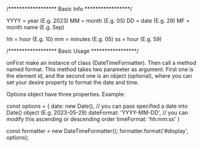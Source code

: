 /****************** Basic Info *****************/

YYYY = year (E.g. 2023)
MM = month (E.g. 05)
DD = date (E.g. 29)
MF = month name (E.g. Sep)

hh = hour (E.g. 10)
mm = minutes (E.g. 05)
ss = hour (E.g. 59)




/****************** Basic Usage *****************/

onFirst make an instance of class (DateTimeFormatter). Then call a method named format. This method takes two parameter
as argument. First one is the element id, and the second one is an object (optional), where you can set your desire property to format the date and time.

Options object have three properties. Example:

const options = {
    date: new Date(), // you can pass specified a date into Date() object (E.g. 2023-05-29)
    dateFormat: 'YYYY-MM-DD', // you can modify this ascending or descending order
    timeFormat: 'hh:mm:ss'
}

const formatter = new DateTimeFormatter();
formatter.format('#display', options);
